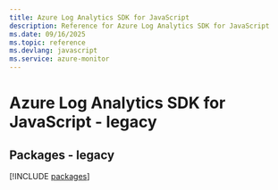 ```yaml
---
title: Azure Log Analytics SDK for JavaScript
description: Reference for Azure Log Analytics SDK for JavaScript
ms.date: 09/16/2025
ms.topic: reference
ms.devlang: javascript
ms.service: azure-monitor
---
```

# Azure Log Analytics SDK for JavaScript - legacy
## Packages - legacy
[!INCLUDE [packages](log-analytics-index.md)]